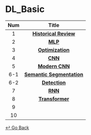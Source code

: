 # DL_Basic

| Num  |                            Title                             |
| :--: | :----------------------------------------------------------: |
|  1   | [**Historical Review**](https://github.com/lisy0123/Boostcamp_AI_Tech/blob/main/DL_Basic/01_Historical_Review.pdf) |
|  2   | **[MLP](https://github.com/lisy0123/Boostcamp_AI_Tech/blob/main/DL_Basic/02_MLP.pdf)** |
|  3   | [**Optimization**](https://github.com/lisy0123/Boostcamp_AI_Tech/blob/main/DL_Basic/03_Optimization.pdf) |
|  4   | **[CNN](https://github.com/lisy0123/Boostcamp_AI_Tech/blob/main/DL_Basic/04_CNN.pdf)** |
|  5   | [**Modern CNN**](https://github.com/lisy0123/Boostcamp_AI_Tech/blob/main/DL_Basic/05_Modern_CNN.pdf) |
| 6-1  | [**Semantic Segmentation**](https://github.com/lisy0123/Boostcamp_AI_Tech/blob/main/DL_Basic/06_1_Semantic_Segmentation.pdf) |
| 6-2  | [**Detection**](https://github.com/lisy0123/Boostcamp_AI_Tech/blob/main/DL_Basic/06_2_Detection.pdf) |
|  7   | **[RNN](https://github.com/lisy0123/Boostcamp_AI_Tech/blob/main/DL_Basic/07_RNN.pdf)** |
|  8   | **[Transformer](https://github.com/lisy0123/Boostcamp_AI_Tech/blob/main/DL_Basic/08_Transformer.pdf)** |
|  9   |                                                              |
|  10  |                                                              |



[↩️ Go Back](https://github.com/lisy0123/Boostcamp_AI_Tech)


